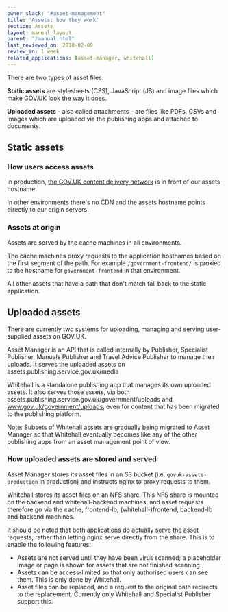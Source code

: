 ```yaml
---
owner_slack: "#asset-management"
title: 'Assets: how they work'
section: Assets
layout: manual_layout
parent: "/manual.html"
last_reviewed_on: 2018-02-09
review_in: 1 week
related_applications: [asset-manager, whitehall]
---
```


There are two types of asset files.

**Static assets** are stylesheets (CSS), JavaScript (JS) and image files which
make GOV.UK look the way it does.

**Uploaded assets** - also called attachments - are files like PDFs, CSVs and
images which are uploaded via the publishing apps and attached to documents.

## Static assets

### How users access assets

In production, [the GOV.UK content delivery network](cdn.html)
is in front of our assets hostname.

In other environments there's no CDN and the assets hostname points
directly to our origin servers.

### Assets at origin

Assets are served by the cache machines in all environments.

The cache machines proxy requests to the application hostnames based
on the first segment of the path. For example `/government-frontend/`
is proxied to the hostname for `government-frontend` in that environment.

All other assets that have a path that don't match fall back to the
static application.

## Uploaded assets

There are currently two systems for uploading, managing and serving
user-supplied assets on GOV.UK.

Asset Manager is an API that is called internally by Publisher, Specialist
Publisher, Manuals Publisher and Travel Advice Publisher to manage their
uploads. It serves the uploaded assets on assets.publishing.service.gov.uk/media

Whitehall is a standalone publishing app that manages its own uploaded assets.
It also serves those assets, via both
assets.publishing.service.gov.uk/government/uploads and
www.gov.uk/government/uploads, even for content that has been migrated to the
publishing platform.

Note: Subsets of Whitehall assets are gradually being migrated to Asset Manager
so that Whitehall eventually becomes like any of the other publishing apps from
an asset management point of view.

### How uploaded assets are stored and served

Asset Manager stores its asset files in an S3 bucket (i.e.
`govuk-assets-production` in production) and instructs nginx to proxy requests
to them.

Whitehall stores its asset files on an NFS share. This NFS share is mounted on
the backend and whitehall-backend machines, and asset requests therefore go via
the cache, frontend-lb, (whitehall-)frontend, backend-lb and backend machines.

It should be noted that both applications do actually serve the asset
requests, rather than letting nginx serve directly from the share. This is to
enable the following features:

* Assets are not served until they have been virus scanned; a placeholder image
  or page is shown for assets that are not finished scanning.
* Assets can be access-limited so that only authorised users can see them. This
  is only done by Whitehall.
* Asset files can be replaced, and a request to the original path redirects to
  the replacement. Currently only Whitehall and Specialist Publisher support
  this.
